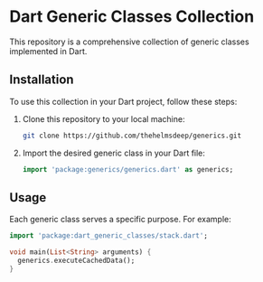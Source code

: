 
# Dart Generic Classes Collection

This repository is a comprehensive collection of generic classes implemented in Dart.


## Installation

To use this collection in your Dart project, follow these steps:

1. Clone this repository to your local machine:

    ```sh
    git clone https://github.com/thehelmsdeep/generics.git
    ```
2. Import the desired generic class in your Dart file:

    ```dart
    import 'package:generics/generics.dart' as generics;
    ```
## Usage

Each generic class serves a specific purpose. For example:

```dart
import 'package:dart_generic_classes/stack.dart';

void main(List<String> arguments) {
  generics.executeCachedData();
}
```
